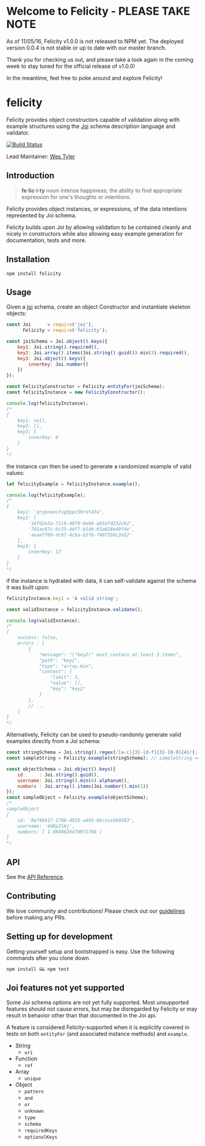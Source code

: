 # Welcome to Felicity - PLEASE TAKE NOTE
As of 11/05/16, Felicity v1.0.0 is not released to NPM yet. The deployed version 0.0.4 is not stable or up to date with our master branch.

Thank you for checking us out, and please take a look again in the coming week to stay tuned for the official release of v1.0.0!

In the meantime, feel free to poke around and explore Felicity!


# felicity
Felicity provides object constructors capable of validation along with example structures using the [Joi](//www.github.com/hapijs/joi) schema description language and validator.

[![Build Status](https://travis-ci.org/xogroup/felicity.svg?branch=master)](https://travis-ci.org/xogroup/felicity)
<!--
Badges go here once we're public and pushed to npm
+ https://badge.fury.io/
+ https://nodesecurity.io/
+ https://snyk.io
-->

Lead Maintainer: [Wes Tyler](https://github.com/WesTyler)

## Introduction
> **fe·lic·i·ty** *noun* intense happiness; the ability to find appropriate expression for one's thoughts or intentions.

Felicity provides object instances, or expressions, of the data intentions represented by Joi schema.

Felicity builds upon Joi by allowing validation to be contained cleanly and nicely in constructors while also allowing easy example generation for documentation, tests and more.

## Installation
```
npm install felicity
```

## Usage
Given a [joi](//www.github.com/hapijs/joi) schema, create an object Constructor and instantiate skeleton objects:
```JavaScript
const Joi      = require('joi'),
      Felicity = require('felicity');

const joiSchema = Joi.object().keys({
    key1: Joi.string().required(),
    key2: Joi.array().items(Joi.string().guid()).min(3).required(),
    key3: Joi.object().keys({
        innerKey: Joi.number()
    })
});

const FelicityConstructor = Felicity.entityFor(joiSchema);
const felicityInstance = new FelicityConstructor();

console.log(felicityInstance);
/*
{
    key1: null,
    key2: [],
    key3: {
        innerKey: 0
    }
}
*/
```

the instance can then be used to generate a randomized example of valid values:
```JavaScript
let felicityExample = felicityInstance.example();

console.log(felicityExample);
/*
{
    key1: 'qrypceectvg3ppc59rat43a',
    key2: [
        '14fd2e5a-71c9-4079-9a96-ab3afd232cb2',
        '701ac87c-6c55-44f7-b1db-65a628ed9f4e',
        'aeaeff69-dc67-4cba-b3f6-f407358c2e52'
    ],
    key3: {
        innerKey: 12
    }
}
*/
```

if the instance is hydrated with data, it can self-validate against the schema it was built upon:
```JavaScript
felicityInstance.key1 = 'A valid string';

const validInstance = felicityInstance.validate();

console.log(validInstance);
/*
{
    success: false,
    errors : [
        {
            "message": "\"key2\" must contain at least 3 items",
            "path": "key2",
            "type": "array.min",
            "context": {
                "limit": 3,
                "value": [],
                "key": "key2"
            }
        },
        // ...
    ]
}
*/
```

Alternatively, Felicity can be used to pseudo-randomly generate valid examples directly from a Joi schema:
```Javascript
const stringSchema = Joi.string().regex(/[a-c]{3}-[d-f]{3}-[0-9]{4}/);
const sampleString = Felicity.example(stringSchema); // sampleString === 'caa-eff-5144'

const objectSchema = Joi.object().keys({
    id      : Joi.string().guid(),
    username: Joi.string().min(6).alphanum(),
    numbers : Joi.array().items(Joi.number().min(1))
});
const sampleObject = Felicity.example(objectSchema);
/*
sampleObject
{
    id: '0e740417-1708-4035-a495-6bccce560583',
    username: '4dKp2lHj',
    numbers: [ 1.0849635479971766 ]
}
*/
```

## API

See the [API Reference](http://github.com/xogroup/felicity/blob/master/API.md).

## Contributing

We love community and contributions! Please check out our [guidelines](http://github.com/xogroup/felicity/blob/master/CONTRIBUTING.md) before making any PRs.

## Setting up for development

Getting yourself setup and bootstrapped is easy.  Use the following commands after you clone down.

```
npm install && npm test
```

## Joi features not yet supported

Some Joi schema options are not yet fully supported. Most unsupported features should not cause errors, but may be disregarded by Felicity or may result in behavior other than that documented in the Joi api.

A feature is considered Felicity-supported when it is explicitly covered in tests on both `entityFor` (and associated instance methods) and `example`.

- String
  - `uri`
- Function
  - `ref`
- Array
  - `unique`
- Object
  - `pattern`
  - `and`
  - `or`
  - `unknown`
  - `type`
  - `schema`
  - `requiredKeys`
  - `optionalKeys`
